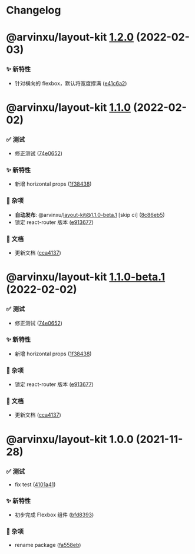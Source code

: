 # Changelog

# @arvinxu/layout-kit [1.2.0](https://github.com/arvinxx/components/compare/@arvinxu/layout-kit@1.1.0...@arvinxu/layout-kit@1.2.0) (2022-02-03)


### ✨ 新特性

* 针对横向的 flexbox，默认将宽度撑满 ([e41c6a2](https://github.com/arvinxx/components/commit/e41c6a2))

# @arvinxu/layout-kit [1.1.0](https://github.com/arvinxx/components/compare/@arvinxu/layout-kit@1.0.0...@arvinxu/layout-kit@1.1.0) (2022-02-02)


### ✅ 测试

* 修正测试 ([74e0652](https://github.com/arvinxx/components/commit/74e0652))


### ✨ 新特性

* 新增 horizontal props ([1f38438](https://github.com/arvinxx/components/commit/1f38438))


### 🎫 杂项

* **自动发布**: @arvinxu/layout-kit@1.1.0-beta.1 [skip ci] ([8c86eb5](https://github.com/arvinxx/components/commit/8c86eb5))
* 锁定 react-router 版本 ([e913677](https://github.com/arvinxx/components/commit/e913677))


### 📝 文档

* 更新文档 ([cca4137](https://github.com/arvinxx/components/commit/cca4137))

# @arvinxu/layout-kit [1.1.0-beta.1](https://github.com/arvinxx/components/compare/@arvinxu/layout-kit@1.0.0...@arvinxu/layout-kit@1.1.0-beta.1) (2022-02-02)

### ✅ 测试

- 修正测试 ([74e0652](https://github.com/arvinxx/components/commit/74e0652))

### ✨ 新特性

- 新增 horizontal props ([1f38438](https://github.com/arvinxx/components/commit/1f38438))

### 🎫 杂项

- 锁定 react-router 版本 ([e913677](https://github.com/arvinxx/components/commit/e913677))

### 📝 文档

- 更新文档 ([cca4137](https://github.com/arvinxx/components/commit/cca4137))

# @arvinxu/layout-kit 1.0.0 (2021-11-28)

### ✅ 测试

- fix test ([4101a41](https://github.com/arvinxx/components/commit/4101a41))

### ✨ 新特性

- 初步完成 Flexbox 组件 ([bfd8393](https://github.com/arvinxx/components/commit/bfd8393))

### 🎫 杂项

- rename package ([fa558eb](https://github.com/arvinxx/components/commit/fa558eb))
